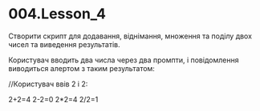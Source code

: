 # 004.Lesson_4

Створити скрипт для додавання, віднімання, множення та поділу двох чисел та виведення результатів.



Користувач вводить два числа через два промпти, і повідомлення виводиться алертом з таким результатом:

//Користувач ввів 2 і 2:

2+2=4
2-2=0
2*2=4
2/2=1